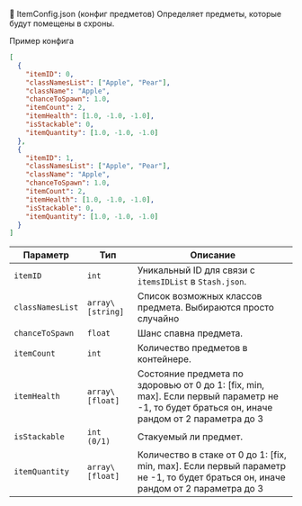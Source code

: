 📁 ItemConfig.json (конфиг предметов)
Определяет предметы, которые будут помещены в схроны.

Пример конфига
```json
[
  {
    "itemID": 0,
    "classNamesList": ["Apple", "Pear"],
    "className": "Apple",
    "chanceToSpawn": 1.0,
    "itemCount": 2,
    "itemHealth": [1.0, -1.0, -1.0],
    "isStackable": 0,
    "itemQuantity": [1.0, -1.0, -1.0]
  },
  {
    "itemID": 1,
    "classNamesList": ["Apple", "Pear"],
    "className": "Apple",
    "chanceToSpawn": 1.0,
    "itemCount": 2,
    "itemHealth": [1.0, -1.0, -1.0],
    "isStackable": 0,
    "itemQuantity": [1.0, -1.0, -1.0]
  }
]
```
| Параметр         | Тип            | Описание                                                |
| ---------------- | -------------- | ------------------------------------------------------- |
| `itemID`         | `int`            | Уникальный ID для связи с `itemsIDList` в `Stash.json`. |
| `classNamesList` | `array\[string]`| Список возможных классов предмета. Выбираются просто случайно                  |
| `chanceToSpawn`  | `float`          | Шанс спавна предмета.                                   |
| `itemCount`      | `int `           | Количество предметов в контейнере.                      |
| `itemHealth`     | `array\[float]`  | Состояние предмета по здоровью от 0 до 1: \[fix, min, max]. Если первый параметр не -1, то будет браться он, иначе рандом от 2 параметра до 3                 |
| `isStackable`    | `int (0/1) `     | Стакуемый ли предмет.                                   |
| `itemQuantity`   | `array\[float]`  | Количество в стаке от 0 до 1: \[fix, min, max]. Если первый параметр не -1, то будет браться он, иначе рандом от 2 параметра до 3                  |


